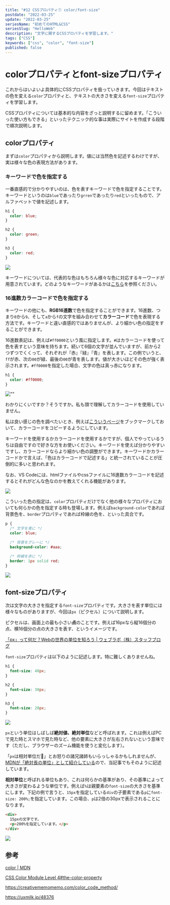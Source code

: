 ```yaml
---
title: "#12 CSSプロパティ① color/font-size"
postdate: "2022-03-25"
update: "2022-03-25"
seriesName: "初めてのHTML&CSS"
seriesSlug: "HelloWeb"
description: "文字に関するCSSプロパティを学習します。"
tags: ["CSS"]
keywords: ["css", "color", "font-size"]
published: false
---
```


# colorプロパティとfont-sizeプロパティ

これからはいよいよ具体的にCSSプロパティを扱っていきます。今回はテキストの色を変える`color`プロパティと、テキストの大きさを変える`font-size`プロパティを学習します。

<aside>

CSSプロパティについては基本的な内容をざっと説明するに留めます。「こういった使い方もできる」といったテクニック的な事は実際にサイトを作成する段階で順次説明します。

</aside>

## colorプロパティ

まずは`color`プロパティから説明します。値には当然色を記述するわけですが、実は様々な色の表現方法があります。

### キーワードで色を指定する

一番直感的で分かりやすいのは、色を表すキーワードで色を指定することです。キーワードというのは`blue`であったり`grren`であったり`red`といったもので、アルファベットで値を記述します。

```css
h1 {
  color: blue;
}

h2 {
  color: green;
}

h3 {
  color: red;
}
```

![](images/image01.png)

キーワードについては、代表的な色はもちろん様々な色に対応するキーワードが用意されています。どのようなキーワードがあるかは[こちら](https://developer.mozilla.org/ja/docs/Web/CSS/color_value#%E8%89%B2%E3%82%AD%E3%83%BC%E3%83%AF%E3%83%BC%E3%83%89)を参照ください。

### 16進数カラーコードで色を指定する

キーワードの他にも、**RGB16進数**で色を指定することができます。16進数、つまり`0`から`9`、そして`a`から`f`の文字を組み合わせて**カラーコード**で色を表現する方法です。キーワードと違い直感的ではありませんが、より細かい色の指定をすることができます。

16進数表記は、例えば`#ff0000`という風に指定します。`#`はカラーコードを使って色を表すという意味を持ちます。続いて6個の文字が並んでいますが、前から2つずつでくくって、それぞれが『赤』『緑』『青』を表します。この例でいうと、`ff`が赤、次の`00`が緑、最後の`00`が青を表します。値が大きいほどその色が強く表示されます。`#ff0000`を指定した場合、文字の色は真っ赤になります。

```css
h1 {
  color: #ff0000;
}
```

![""](images/image02.png)

わかりにくいですか？そうですか。私も頭で理解してカラーコードを使用していません。

私は良い感じの色を調べたいとき、例えば[こういうページ](https://itsakura.com/html-color-codes)をブックマークしておいて、カラーコードをコピーするようにしています。

キーワードを使用するかカラーコードを使用するかですが、個人でやっているうちは自由ですので好きな方をお使いください。キーワードを使えば分かりやすいですし、カラーコードならより細かい色の調整ができます。キーワードかカラーコードかで言えば、「色はカラーコードで記述する」と統一されていることが圧倒的に多いと思われます。

<aside>

なお、VS Codeには、htmlファイルやcssファイルに16進数カラーコードを記述するとそれがどんな色なのかを教えてくれる機能があります。

![](./images/image03.png)

</aside>

こういった色の指定は、`color`プロパティだけでなく他の様々なプロパティにおいても何らかの色を指定する時も登場します。例えば`background-color`であれば背景色を、`border`プロパティであれば枠線の色を、といった具合です。

```css
p {
  /* 文字を青に */
  color: blue;

  /* 背景をグレーに */
  background-color: #aaa;

  /* 枠線を赤に */
  border: 1px solid red;
}
```

![](./images/image06.png)


## font-sizeプロパティ

次は文字の大きさを指定する`font-size`プロパティです。大きさを表す単位には様々なものがありますが、今回は`px`（ピクセル）について説明します。

ピクセルは、画面上の最も小さい**点**のことです。例えば16pxなら縦16個分の点、横16個分の点の大きさを表す、というイメージです。

[「px」って何だ？Webの世界の単位を知ろう | ウェブラボ（株）スタッフブログ](https://www.weblab.co.jp/blog/staff/design/8436.html)

`font-size`プロパティは以下のように記述します。特に難しくありませんね。

```css:title=style.css
h1 {
  font-size: 40px;
}

h2 {
  font-size: 30px;
}

h3 {
  font-size: 20px;
}
```

![](./images/image04.png)

`px`という単位はしばしば**絶対値、絶対単位**などと呼ばれます。これは例えばPCで見た時とスマホで見た時など、他の要素に大きさが左右されないという意味です（ただし、ブラウザーのズーム機能を使うと変化します）。

<aside>

「`px`は相対単位だ🤬」とお怒りの諸兄諸姉もいらっしゃるかもしれませんが、[MDNが「絶対長の単位」として紹介している](https://developer.mozilla.org/ja/docs/Learn/CSS/Building_blocks/Values_and_units)ので、当記事でもそのように記述しています。

</aside>

**相対単位**と呼ばれる単位もあり、これは何らかの基準があり、その基準によって大きさが変わるような単位です。例えば`%`は親要素の`font-size`の大きさを基準にします。下記の例で言うと、`15px`を指定している`div`の子要素である`p`に`font-size: 200%;`を指定しています。この場合、`p`は2倍の30pxで表示されることになります。

```html
<div>
  15pxの文字です。
  <p>200%を指定しています。</p>
</div>
```

![](./images/image04.png)

## 参考

[color | MDN](https://developer.mozilla.org/ja/docs/Web/CSS/color)

[](https://webukatu.com/wordpress/blog/15327/)

[CSS Color Module Level 4#the-color-property](https://drafts.csswg.org/css-color/#the-color-property)

https://creativememomemo.com/color_code_method/

https://uxmilk.jp/48376
